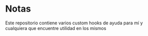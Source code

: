 # Notas

Este repositorio contiene varios custom hooks de ayuda para mí y cualquiera que encuentre utilidad en los mismos
